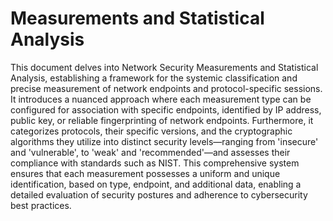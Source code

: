 # Measurements and Statistical Analysis

This document delves into Network Security Measurements and Statistical Analysis, establishing a framework for the systemic classification and precise measurement of network endpoints and protocol-specific sessions. It introduces a nuanced approach where each measurement type can be configured for association with specific endpoints, identified by IP address, public key, or reliable fingerprinting of network endpoints. Furthermore, it categorizes protocols, their specific versions, and the cryptographic algorithms they utilize into distinct security levels—ranging from 'insecure' and 'vulnerable', to 'weak' and 'recommended'—and assesses their compliance with standards such as NIST. This comprehensive system ensures that each measurement possesses a uniform and unique identification, based on type, endpoint, and additional data, enabling a detailed evaluation of security postures and adherence to cybersecurity best practices.